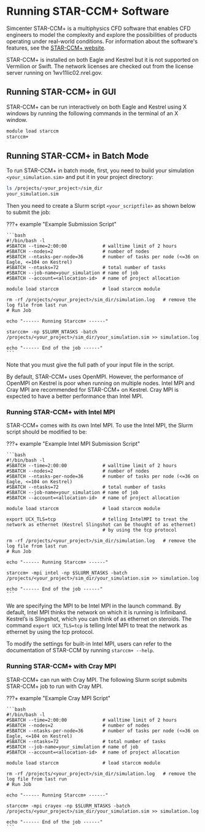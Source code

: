# Running STAR-CCM+ Software


Simcenter STAR-CCM+ is a multiphysics CFD software that enables CFD engineers to model the complexity and explore the possibilities of products operating under real-world conditions. For information about the software's features, see the [STAR-CCM+
website](https://mdx.plm.automation.siemens.com/star-ccm-plus).

STAR-CCM+ is installed on both Eagle and Kestrel but it is not supported on Vermilion or Swift. The network
licenses are checked out from the license server running on 1wv11lic02.nrel.gov. 

## Running STAR-CCM+ in GUI

STAR-CCM+ can be run interactively on both Eagle and Kestrel using X windows by running the following commands in the terminal of an X window.

```bash
module load starccm
starccm+
```

## Running STAR-CCM+ in Batch Mode

To run STAR-CCM+ in batch mode, first, you need to build your simulation `<your_simulation.sim>` and
put it in your project directory:

```bash
ls /projects/<your_project>/sim_dir
your_simulation.sim
```

Then you need to create a Slurm script `<your_scriptfile>` as shown below to submit the job:

???+ example "Example Submission Script"

    ```bash
    #!/bin/bash -l
    #SBATCH --time=2:00:00             # walltime limit of 2 hours
    #SBATCH --nodes=2                  # number of nodes
    #SBATCH --ntasks-per-node=36       # number of tasks per node (<=36 on Eagle, <=104 on Kestrel)
    #SBATCH --ntasks=72                # total number of tasks
    #SBATCH --job-name=your_simulation # name of job
    #SBATCH --account=<allocation-id>  # name of project allocation
    
    module load starccm                # load starccm module
    
    rm -rf /projects/<your_project>/sim_dir/simulation.log   # remove the log file from last run
    # Run Job
    
    echo "------ Running Starccm+ ------"
        
    starccm+ -np $SLURM_NTASKS -batch /projects/<your_project>/sim_dir/your_simulation.sim >> simulation.log
    
    echo "------ End of the job ------"
    ```

Note that you must give the full path of your input file in the script.

By default, STAR-CCM+ uses OpenMPI. However, the performance of OpenMPI on Kestrel is poor when running on multiple nodes. Intel MPI and Cray MPI are recommended for STAR-CCM+ on Kestrel.  Cray MPI is expected to have a better performance than Intel MPI. 

### Running STAR-CCM+ with Intel MPI

STAR-CCM+ comes with its own Intel MPI. To use the Intel MPI, the Slurm script should be modified to be:

???+ example "Example Intel MPI Submission Script"

    ```bash
    #!/bin/bash -l
    #SBATCH --time=2:00:00             # walltime limit of 2 hours
    #SBATCH --nodes=2                  # number of nodes
    #SBATCH --ntasks-per-node=36       # number of tasks per node (<=36 on Eagle, <=104 on Kestrel)
    #SBATCH --ntasks=72                # total number of tasks
    #SBATCH --job-name=your_simulation # name of job
    #SBATCH --account=<allocation-id>  # name of project allocation
    
    module load starccm                # load starccm module
    
    export UCX_TLS=tcp                 # telling IntelMPI to treat the network as ethernet (Kestrel Slingshot can be thought of as ethernet) 
                                       # by using the tcp protocol
    
    rm -rf /projects/<your_project>/sim_dir/simulation.log   # remove the log file from last run
    # Run Job
    
    echo "------ Running Starccm+ ------"
        
    starccm+ -mpi intel -np $SLURM_NTASKS -batch /projects/<your_project>/sim_dir/your_simulation.sim >> simulation.log
    
    echo "------ End of the job ------"
    ```

We are specifying the MPI to be Intel MPI in the launch command. By default, Intel MPI thinks the network on which it is running is Infiniband. Kestrel’s is Slingshot, which you can think of as ethernet on steroids. The command `export UCX_TLS=tcp` is telling Intel MPI to treat the network as ethernet by using the tcp protocol.

To modify the settings for built-in Intel MPI, users can refer to the documentation of STAR-CCM by running `starccm+ --help`.

### Running STAR-CCM+ with Cray MPI

STAR-CCM+ can run with Cray MPI. The following Slurm script submits STAR-CCM+ job to run with Cray MPI.

???+ example "Example Cray MPI Script"

    ```bash
    #!/bin/bash -l
    #SBATCH --time=2:00:00             # walltime limit of 2 hours
    #SBATCH --nodes=2                  # number of nodes
    #SBATCH --ntasks-per-node=36       # number of tasks per node (<=36 on Eagle, <=104 on Kestrel)
    #SBATCH --ntasks=72                # total number of tasks
    #SBATCH --job-name=your_simulation # name of job
    #SBATCH --account=<allocation-id>  # name of project allocation
    
    module load starccm                # load starccm module
    
    rm -rf /projects/<your_project>/sim_dir/simulation.log   # remove the log file from last run
    # Run Job
    
    echo "------ Running Starccm+ ------"
        
    starccm+ -mpi crayex -np $SLURM_NTASKS -batch /projects/<your_project>/sim_dir/your_simulation.sim >> simulation.log
    
    echo "------ End of the job ------"
    ```
